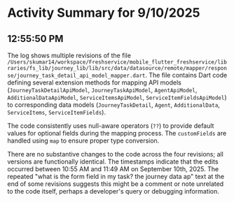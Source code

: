 # Activity Summary for 9/10/2025

## 12:55:50 PM
The log shows multiple revisions of the file `/Users/skumar14/workspace/Freshservice/mobile_flutter_freshservice/libraries/fs_lib/journey_lib/lib/src/data/datasource/remote/mapper/response/journey_task_detail_api_model_mapper.dart`.  The file contains Dart code defining several extension methods for mapping API models (`JourneyTaskDetailApiModel`, `JourneyTaskApiModel`, `AgentApiModel`, `AdditionalDataApiModel`, `ServiceItemsApiModel`, `ServiceItemFieldsApiModel`) to corresponding data models (`JourneyTaskDetail`, `Agent`, `AdditionalData`, `ServiceItems`, `ServiceItemFields`).

The code consistently uses null-aware operators (`??`) to provide default values for optional fields during the mapping process.  The `customFields` are handled using `map` to ensure proper type conversion.  

There are no substantive changes to the code across the four revisions;  all versions are functionally identical. The timestamps indicate that the edits occurred between 10:55 AM and 11:49 AM on September 10th, 2025.  The repeated "what is the form field in my task? the journey data ap" text at the end of some revisions suggests this might be a comment or note unrelated to the code itself, perhaps a developer's query or debugging information.
